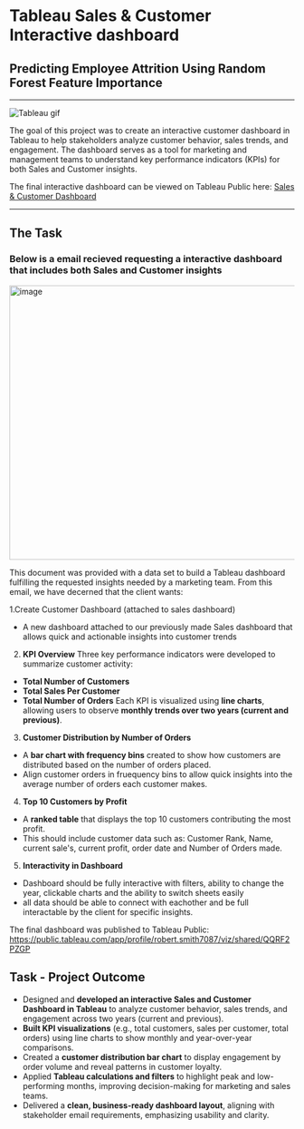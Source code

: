# Tableau Sales & Customer Interactive dashboard
## Predicting Employee Attrition Using Random Forest Feature Importance
---
![Tableau gif](https://github.com/user-attachments/assets/7c8b4557-4b38-4da2-9463-e3b7dba06a64)

The goal of this project was to create an interactive customer dashboard in Tableau to help stakeholders analyze customer behavior, sales trends, and engagement. The dashboard serves as a tool for marketing and management teams to understand key performance indicators (KPIs) for both Sales and Customer insights. 

The final interactive dashboard can be viewed on Tableau Public here: [Sales & Customer Dashboard](https://public.tableau.com/app/profile/robert.smith7087/viz/shared/QQRF2PZGP)

--- 

## The Task 
### Below is a email recieved requesting a interactive dashboard that includes both Sales and Customer insights
<img width="733" height="484" alt="image" src="https://github.com/user-attachments/assets/cecefae9-9f51-4bc5-a26f-543f71108340" />

This document was provided with a data set to build a Tableau dashboard fulfilling the requested insights needed by a marketing team. From this email, we have decerned that the client wants: 

1.Create Customer Dashboard (attached to sales dashboard)
- A new dashboard attached to our previously made Sales dashboard that allows quick and actionable insights into customer trends

2. **KPI Overview**
Three key performance indicators were developed to summarize customer activity:
- **Total Number of Customers**
- **Total Sales Per Customer**
- **Total Number of Orders**
Each KPI is visualized using **line charts**, allowing users to observe **monthly trends over two years (current and previous)**.

3. **Customer Distribution by Number of Orders**
- A **bar chart with frequency bins** created to show how customers are distributed based on the number of orders placed.
- Align customer orders in fruequency bins to allow quick insights into the average number of orders each customer makes.

4. **Top 10 Customers by Profit**
- A **ranked table** that displays the top 10 customers contributing the most profit.
- This should include customer data such as: Customer Rank, Name, current sale's, current profit, order date and Number of Orders made.

5. **Interactivity in Dashboard**
- Dashboard should be fully interactive with filters, ability to change the year, clickable charts and the ability to switch sheets easily
- all data should be able to connect with eachother and be full interactable by the client for specific insights.

The final dashboard was published to Tableau Public: https://public.tableau.com/app/profile/robert.smith7087/viz/shared/QQRF2PZGP

## Task - Project Outcome
- Designed and **developed an interactive Sales and Customer Dashboard in Tableau** to analyze customer behavior, sales trends, and engagement across two years (current and previous).
- **Built KPI visualizations** (e.g., total customers, sales per customer, total orders) using line charts to show monthly and year-over-year comparisons.
- Created a **customer distribution bar chart** to display engagement by order volume and reveal patterns in customer loyalty.
- Applied **Tableau calculations and filters** to highlight peak and low-performing months, improving decision-making for marketing and sales teams.
- Delivered a **clean, business-ready dashboard layout**, aligning with stakeholder email requirements, emphasizing usability and clarity.







